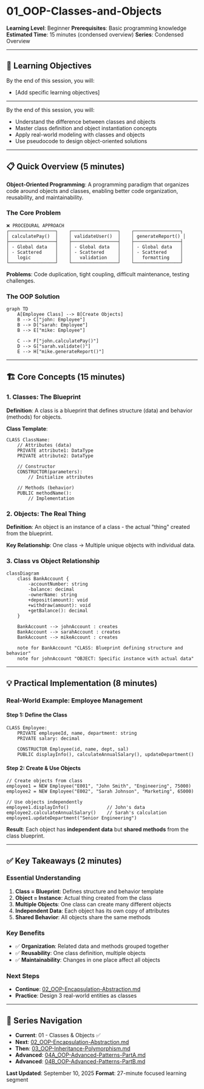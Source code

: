 # 01_OOP-Classes-and-Objects

**Learning Level**: Beginner
**Prerequisites**: Basic programming knowledge
**Estimated Time**: 15 minutes (condensed overview)
**Series**: Condensed Overview

---

## 🎯 Learning Objectives

By the end of this session, you will:

- [Add specific learning objectives]

---
By the end of this session, you will:

- Understand the difference between classes and objects
- Master class definition and object instantiation concepts
- Apply real-world modeling with classes and objects
- Use pseudocode to design object-oriented solutions

---

## 📋 Quick Overview (5 minutes)

**Object-Oriented Programming**: A programming paradigm that organizes code around objects and classes, enabling better code organization, reusability, and maintainability.

### **The Core Problem**

```text
❌ PROCEDURAL APPROACH
┌─────────────────┐    ┌─────────────────┐    ┌─────────────────┐
│ calculatePay()  │    │ validateUser()  │    │ generateReport() │
├─────────────────┤    ├─────────────────┤    ├─────────────────┤
│ - Global data   │    │ - Global data   │    │ - Global data   │
│ - Scattered     │    │ - Scattered     │    │ - Scattered     │
│   logic         │    │   validation    │    │   formatting    │
└─────────────────┘    └─────────────────┘    └─────────────────┘
```

**Problems**: Code duplication, tight coupling, difficult maintenance, testing challenges.

### **The OOP Solution**

```mermaid
graph TD
    A[Employee Class] --> B[Create Objects]
    B --> C["john: Employee"]
    B --> D["sarah: Employee"]
    B --> E["mike: Employee"]

    C --> F["john.calculatePay()"]
    D --> G["sarah.validate()"]
    E --> H["mike.generateReport()"]
```

---

## 🏗️ Core Concepts (15 minutes)

### **1. Classes: The Blueprint**

**Definition**: A class is a blueprint that defines structure (data) and behavior (methods) for objects.

**Class Template**:

```pseudocode
CLASS ClassName:
    // Attributes (data)
    PRIVATE attribute1: DataType
    PRIVATE attribute2: DataType

    // Constructor
    CONSTRUCTOR(parameters):
        // Initialize attributes

    // Methods (behavior)
    PUBLIC methodName():
        // Implementation
```

### **2. Objects: The Real Thing**

**Definition**: An object is an instance of a class - the actual "thing" created from the blueprint.

**Key Relationship**: One class → Multiple unique objects with individual data.

### **3. Class vs Object Relationship**

```mermaid
classDiagram
    class BankAccount {
        -accountNumber: string
        -balance: decimal
        -ownerName: string
        +deposit(amount): void
        +withdraw(amount): void
        +getBalance(): decimal
    }

    BankAccount --> johnAccount : creates
    BankAccount --> sarahAccount : creates
    BankAccount --> mikeAccount : creates

    note for BankAccount "CLASS: Blueprint defining structure and behavior"
    note for johnAccount "OBJECT: Specific instance with actual data"
```

---

## 💡 Practical Implementation (8 minutes)

### **Real-World Example: Employee Management**

#### Step 1: Define the Class

```pseudocode
CLASS Employee:
    PRIVATE employeeId, name, department: string
    PRIVATE salary: decimal

    CONSTRUCTOR Employee(id, name, dept, sal)
    PUBLIC displayInfo(), calculateAnnualSalary(), updateDepartment()
```

#### Step 2: Create & Use Objects

```pseudocode
// Create objects from class
employee1 = NEW Employee("E001", "John Smith", "Engineering", 75000)
employee2 = NEW Employee("E002", "Sarah Johnson", "Marketing", 65000)

// Use objects independently
employee1.displayInfo()              // John's data
employee2.calculateAnnualSalary()    // Sarah's calculation
employee1.updateDepartment("Senior Engineering")
```

**Result**: Each object has **independent data** but **shared methods** from the class blueprint.

---

## ✅ Key Takeaways (2 minutes)

### **Essential Understanding**

1. **Class = Blueprint**: Defines structure and behavior template
2. **Object = Instance**: Actual thing created from the class
3. **Multiple Objects**: One class can create many different objects
4. **Independent Data**: Each object has its own copy of attributes
5. **Shared Behavior**: All objects share the same methods

### **Key Benefits**

- ✅ **Organization**: Related data and methods grouped together
- ✅ **Reusability**: One class definition, multiple objects
- ✅ **Maintainability**: Changes in one place affect all objects

### **Next Steps**

- **Continue**: [02_OOP-Encapsulation-Abstraction.md](02_OOP-Encapsulation-Abstraction.md)
- **Practice**: Design 3 real-world entities as classes

---

## 🔗 Series Navigation

- **Current**: 01 - Classes & Objects ✅
- **Next**: [02_OOP-Encapsulation-Abstraction.md](02_OOP-Encapsulation-Abstraction.md)
- **Then**: [03_OOP-Inheritance-Polymorphism.md](03_OOP-Inheritance-Polymorphism.md)
- **Advanced**: [04A_OOP-Advanced-Patterns-PartA.md](04_OOP-Advanced-Patterns-PartA.md)
- **Advanced**: [04B_OOP-Advanced-Patterns-PartB.md](04_OOP-Advanced-Patterns-PartB.md)

**Last Updated**: September 10, 2025
**Format**: 27-minute focused learning segment
